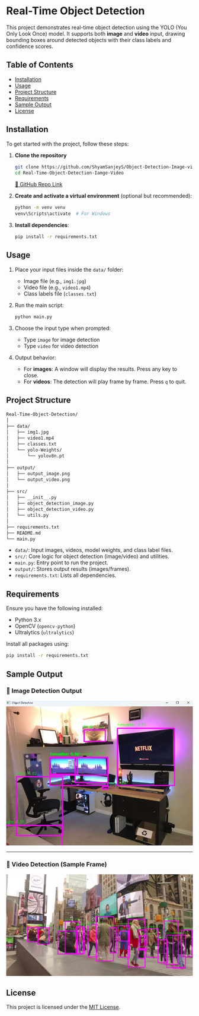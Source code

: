 # Real-Time Object Detection

This project demonstrates real-time object detection using the YOLO (You Only Look Once) model. It supports both **image** and **video** input, drawing bounding boxes around detected objects with their class labels and confidence scores.

## Table of Contents

- [Installation](#installation)
- [Usage](#usage)
- [Project Structure](#project-structure)
- [Requirements](#requirements)
- [Sample Output](#sample-output)
- [License](#license)

## Installation

To get started with the project, follow these steps:

1. **Clone the repository**

   ```bash
   git clone https://github.com/ShyamSanjeyS/Object-Detection-Image-video.git
   cd Real-Time-Object-Detection-Iamge-Video
   ```

   [🔗 GitHub Repo Link](https://github.com/ShyamSanjeyS/Object-Detection-Image_video/)

2. **Create and activate a virtual environment** (optional but recommended):

   ```bash
   python -m venv venv
   venv\Scripts\activate  # For Windows
   ```

3. **Install dependencies**:

   ```bash
   pip install -r requirements.txt
   ```

## Usage

1. Place your input files inside the `data/` folder:
   - Image file (e.g., `img1.jpg`)
   - Video file (e.g., `video1.mp4`)
   - Class labels file (`classes.txt`)

2. Run the main script:

   ```bash
   python main.py
   ```

3. Choose the input type when prompted:
   - Type `image` for image detection
   - Type `video` for video detection

4. Output behavior:
   - For **images**: A window will display the results. Press any key to close.
   - For **videos**: The detection will play frame by frame. Press `q` to quit.

## Project Structure

```
Real-Time-Object-Detection/
│
├── data/
│   ├── img1.jpg
│   ├── video1.mp4
│   ├── classes.txt
│   └── yolo-Weights/
│       └── yolov8n.pt
│
├── output/
│   ├── output_image.png
│   └── output_video.png
│
├── src/
│   ├── __init__.py
│   ├── object_detection_image.py
│   ├── object_detection_video.py
│   └── utils.py
│
├── requirements.txt
├── README.md
└── main.py
```

- `data/`: Input images, videos, model weights, and class label files.
- `src/`: Core logic for object detection (image/video) and utilities.
- `main.py`: Entry point to run the project.
- `output/`: Stores output results (images/frames).
- `requirements.txt`: Lists all dependencies.

## Requirements

Ensure you have the following installed:

- Python 3.x
- OpenCV (`opencv-python`)
- Ultralytics (`ultralytics`)

Install all packages using:

```bash
pip install -r requirements.txt
```

## Sample Output

### 🔹 Image Detection Output

![Image Detection Output](output/output_image.png)

---

### 🔹 Video Detection (Sample Frame)

![Video Detection Frame](output/output_video.png)

## License

This project is licensed under the [MIT License](LICENSE).
